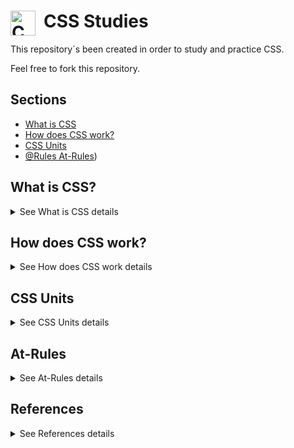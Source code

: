# CSS Studies <img align="left" alt="CSS3 logo" title="CSS 3" width="40px" src="https://cdn.jsdelivr.net/gh/devicons/devicon/icons/css3/css3-original.svg" style="padding-right:10px;" />
This repository´s been created in order to study and practice CSS.

Feel free to fork this repository.

## Sections 

* [What is CSS](#what-is-css.)
* [How does CSS work?](#how-does-css-work)
* [CSS Units](#css-units)
* [@Rules At-Rules](#at-rules))


## What is CSS?

<details>
<summary>See What is CSS details</summary>

CSS stands for Cascading Style Sheets language and is used to stylize elements written in a markup language such as HTML. It separates the content from the visual representation of the site. The relation between HTML and CSS is strongly tied together since HTML is the very foundation of a site and CSS is all of the aesthetics of an entire website.

</details>

## How does CSS work?

<details>
<summary>See How does CSS work details</summary>

CSS uses a simple English based syntax with a set of rules that govern it. Like we’ve mentioned before, HTML was never intended to use style elements, only the markup of the page. It was created to merely describe the content. 

For example: 

```
<p>This is a paragraph.</p>
```

But how do you style the paragraph? The CSS syntax structure is pretty simple. It has a selector and a declaration block. You select an element and then declare what you want to do with it. Pretty straightforward, right?

However, there are rules you have to remember. The structure rules are pretty simple, so don’t worry.

The selector points to the HTML elements you want to style. The declaration block contains one or more declarations separated by semicolons.

Each declaration includes a CSS property name and a value, separated by a colon. A CSS declaration always ends with a semicolon, and declaration blocks are surrounded by curly braces.

Let’s look at an example:

All of the `<p>` elements will be colored blue and bolded.

```css
<head>
<style>

p {
  color: blue;
  font-weight: bold;
}

</style>
</head>
```
</details>

## CSS Units

<details>
<summary>See CSS Units details</summary>

CSS has several different units for expressing a length.

Many CSS properties take "length" values, such as width, margin, padding, font-size, etc.

**Length** is a number followed by a length unit, such as **10px**, **2em**, **4rem** etc.

## CSS Units - Absolute Lengths

The absolute length units are fixed and a length expressed in any of these will appear as exactly that size.

Absolute length units are not recommended for use on screen, because screen sizes vary so much. However, they can be used if the output medium is known, such as for print layout.

</details>

## At-Rules

<details>
<summary>See At-Rules details</summary>

  @media defines a media query

  @support checks browser support

  @import imports an external stylesheet 

  @keyframes defines steps in an animation

  
</details>


## References

<details>
<summary>See References details</summary>

`W3 Schools`

[CSS Tutorial | W3 Schools](https://www.w3schools.com/css/default.asp)

`MDN Web Docs`

[CSS: Cascading Style Sheets | MDN](https://developer.mozilla.org/en-US/docs/Web/CSS)

</details>
